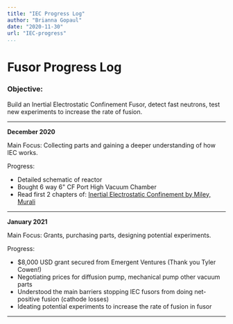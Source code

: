 ```yaml
---
title: "IEC Progress Log"
author: "Brianna Gopaul"
date: "2020-11-30"
url: "IEC-progress"
...
```


# Fusor Progress Log  

### Objective:
Build an Inertial Electrostatic Confinement Fusor, detect fast neutrons, test new experiments to increase the rate of fusion. 

- - - 

**December 2020**

Main Focus: Collecting parts and gaining a deeper understanding of how IEC works. 

Progress:

- Detailed schematic of reactor 
- Bought 6 way 6" CF Port High Vacuum Chamber
- Read first 2 chapters of: [Inertial Electrostatic Confinement by Miley, Murali](https://www.springer.com/gp/book/9781461493372)

- - - 

**January 2021**

Main Focus: Grants, purchasing parts, designing potential experiments. 

Progress:

- $8,000 USD grant secured from Emergent Ventures (Thank you Tyler Cowen!)
- Negotiating prices for diffusion pump, mechanical pump other vacuum parts
- Understood the main barriers stopping IEC fusors from doing net-positive fusion (cathode losses)
- Ideating potential experiments to increase the rate of fusion in fusor 

- - -

